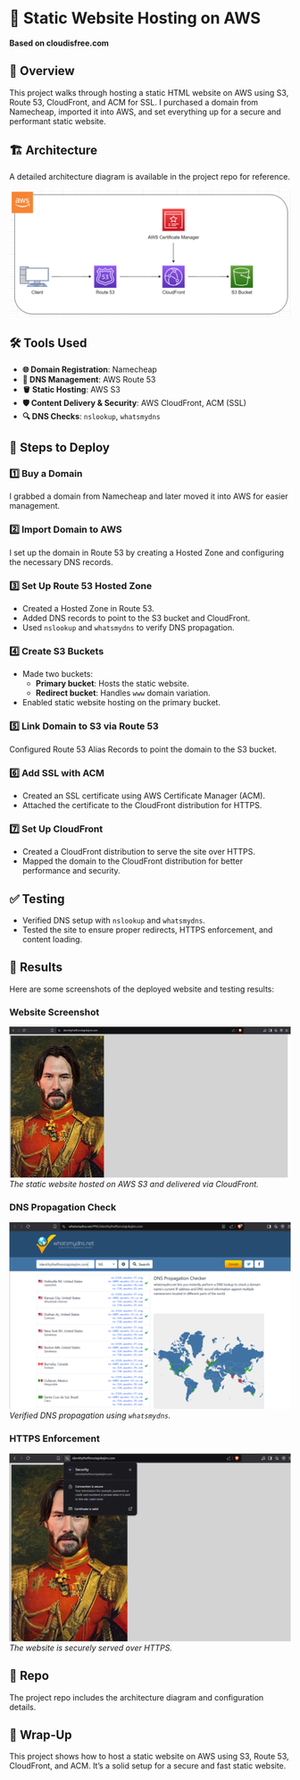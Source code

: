 # 🚀 Static Website Hosting on AWS  
**Based on cloudisfree.com**  

## 📖 Overview  

This project walks through hosting a static HTML website on AWS using S3, Route 53, CloudFront, and ACM for SSL. I purchased a domain from Namecheap, imported it into AWS, and set everything up for a secure and performant static website.

## 🏗 Architecture  

A detailed architecture diagram is available in the project repo for reference.

![Architecture](screenshots/Static_Website_Hosting.png)

## 🛠 Tools Used  

- **🌐 Domain Registration**: Namecheap  
- **📡 DNS Management**: AWS Route 53  
- **🪣 Static Hosting**: AWS S3  
- **🛡️ Content Delivery & Security**: AWS CloudFront, ACM (SSL)  
- **🔍 DNS Checks**: `nslookup`, `whatsmydns`  

## 🚀 Steps to Deploy  

### 1️⃣ Buy a Domain  
I grabbed a domain from Namecheap and later moved it into AWS for easier management.

### 2️⃣ Import Domain to AWS  
I set up the domain in Route 53 by creating a Hosted Zone and configuring the necessary DNS records.

### 3️⃣ Set Up Route 53 Hosted Zone  
- Created a Hosted Zone in Route 53.  
- Added DNS records to point to the S3 bucket and CloudFront.  
- Used `nslookup` and `whatsmydns` to verify DNS propagation.

### 4️⃣ Create S3 Buckets  
- Made two buckets:  
  - **Primary bucket**: Hosts the static website.  
  - **Redirect bucket**: Handles `www` domain variation.  
- Enabled static website hosting on the primary bucket.

### 5️⃣ Link Domain to S3 via Route 53  
Configured Route 53 Alias Records to point the domain to the S3 bucket.

### 6️⃣ Add SSL with ACM  
- Created an SSL certificate using AWS Certificate Manager (ACM).  
- Attached the certificate to the CloudFront distribution for HTTPS.

### 7️⃣ Set Up CloudFront  
- Created a CloudFront distribution to serve the site over HTTPS.  
- Mapped the domain to the CloudFront distribution for better performance and security.

## ✅ Testing  
- Verified DNS setup with `nslookup` and `whatsmydns`.  
- Tested the site to ensure proper redirects, HTTPS enforcement, and content loading.

## 📸 Results  

Here are some screenshots of the deployed website and testing results:  

### Website Screenshot  
![Deployed Website](screenshots/Keanu.png)
*The static website hosted on AWS S3 and delivered via CloudFront.*  

### DNS Propagation Check  
![DNS Check](screenshots/DNS_Propagation_Check.png)  
*Verified DNS propagation using `whatsmydns`.*  

### HTTPS Enforcement  
![HTTPS Check](screenshots/HTTPS_Check.png)  
*The website is securely served over HTTPS.*  

## 📂 Repo  
The project repo includes the architecture diagram and configuration details.

## 🎯 Wrap-Up  
This project shows how to host a static website on AWS using S3, Route 53, CloudFront, and ACM. It’s a solid setup for a secure and fast static website.
